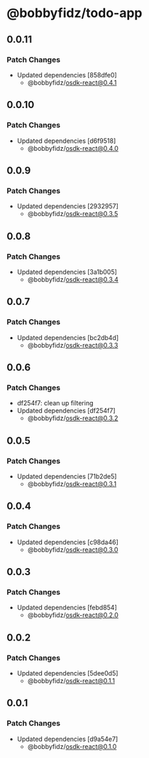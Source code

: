 # @bobbyfidz/todo-app

## 0.0.11

### Patch Changes

- Updated dependencies [858dfe0]
    - @bobbyfidz/osdk-react@0.4.1

## 0.0.10

### Patch Changes

- Updated dependencies [d6f9518]
    - @bobbyfidz/osdk-react@0.4.0

## 0.0.9

### Patch Changes

- Updated dependencies [2932957]
    - @bobbyfidz/osdk-react@0.3.5

## 0.0.8

### Patch Changes

- Updated dependencies [3a1b005]
    - @bobbyfidz/osdk-react@0.3.4

## 0.0.7

### Patch Changes

- Updated dependencies [bc2db4d]
    - @bobbyfidz/osdk-react@0.3.3

## 0.0.6

### Patch Changes

- df254f7: clean up filtering
- Updated dependencies [df254f7]
    - @bobbyfidz/osdk-react@0.3.2

## 0.0.5

### Patch Changes

- Updated dependencies [71b2de5]
    - @bobbyfidz/osdk-react@0.3.1

## 0.0.4

### Patch Changes

- Updated dependencies [c98da46]
    - @bobbyfidz/osdk-react@0.3.0

## 0.0.3

### Patch Changes

- Updated dependencies [febd854]
    - @bobbyfidz/osdk-react@0.2.0

## 0.0.2

### Patch Changes

- Updated dependencies [5dee0d5]
    - @bobbyfidz/osdk-react@0.1.1

## 0.0.1

### Patch Changes

- Updated dependencies [d9a54e7]
    - @bobbyfidz/osdk-react@0.1.0
